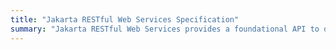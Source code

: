 ```yaml
---
title: "Jakarta RESTful Web Services Specification"
summary: "Jakarta RESTful Web Services provides a foundational API to develop web services following the Representational State Transfer (REST) architectural pattern"
---
```

